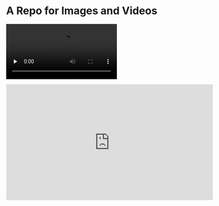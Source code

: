 # A Repo for Images and Videos

<video id="video" controls="" preload="none"><source id="mp4" src="https://youtu.be/6RYWR3QVv6I" type="video/mp4"></videos>

<iframe width="560" height="315" src="https://www.youtube.com/embed/6RYWR3QVv6I" title="YouTube video player" frameborder="0" allow="accelerometer; autoplay; clipboard-write; encrypted-media; gyroscope; picture-in-picture; web-share" allowfullscreen></iframe>